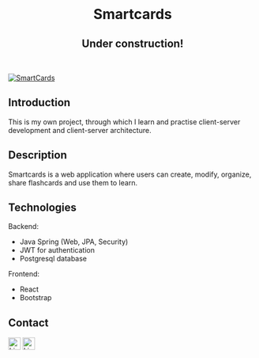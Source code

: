 <br />
<p>
  <h1 align="center">Smartcards</h1>
   <h2 align="center">Under construction!</h2>
  <br />
</p>

[![SmartCards][product-screenshot]](https://example.com)

## Introduction

This is my own project, through which I learn and practise client-server development and client-server architecture.

## Description

Smartcards is a web application where users can create, modify, organize, share flashcards and use them to learn.

## Technologies

Backend:
* Java Spring (Web, JPA, Security)
* JWT for authentication
* Postgresql database

Frontend:
* React
* Bootstrap


## Contact

[<img src="https://img.shields.io/badge/Linkedin-white?style=flat&logo=linkedin&labelColor=blue" alt="LinkedIn logo" title="LinkedIn" height="25" />](https://www.linkedin.com/in/gezatoth)
[<img src="https://img.shields.io/badge/Gmail-white?style=flat&logo=gmail&labelColor=white" alt="LinkedIn logo" title="LinkedIn" height="25" />](mailto:toth.geza.0425@gmail.com)


[product-screenshot]: frontend/src/img/smartcard_demo_01.gif